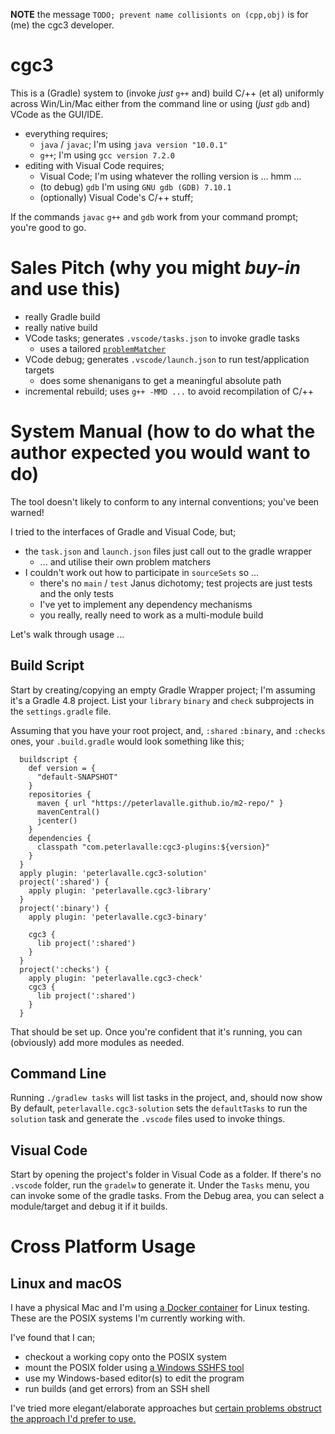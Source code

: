**NOTE** the message `TODO; prevent name collisionts on (cpp,obj)` is for (me) the cgc3 developer.

# cgc3

This is a (Gradle) system to (invoke *just* `g++` and) build C/++ (et al) uniformly across Win/Lin/Mac either from the command line or using (*just* `gdb` and) VCode as the GUI/IDE.

- everything requires;
  - `java` / `javac`; I'm using `java version "10.0.1"`
  - `g++`; I'm using `gcc version 7.2.0`
- editing with Visual Code requires;
  - Visual Code; I'm using whatever the rolling version is ... hmm ...
  - (to debug) `gdb` I'm using `GNU gdb (GDB) 7.10.1`
  - (optionally) Visual Code's C/++ stuff;

If the commands `javac` `g++` and `gdb` work from your command prompt; you're good to go.

# Sales Pitch (why you might *buy-in* and use this)

- really Gradle build
- really native build
- VCode tasks; generates `.vscode/tasks.json` to invoke gradle tasks
  - uses a tailored [`problemMatcher`](https://code.visualstudio.com/docs/editor/tasks#_defining-a-problem-matcher)
- VCode debug; generates `.vscode/launch.json` to run test/application targets
  - does some shenanigans to get a meaningful absolute path
- incremental rebuild; uses `g++ -MMD ...` to avoid recompilation of C/++

# System Manual (how to do what the author expected you would want to do)

The tool doesn't likely to conform to any internal conventions; you've been warned!

I tried to the interfaces of Gradle and Visual Code, but;

- the `task.json` and `launch.json` files just call out to the gradle wrapper
  - ... and utilise their own problem matchers
- I couldn't work out how to participate in `sourceSets` so ...
  - there's no `main` / `test` Janus dichotomy; test projects are just tests and the only tests
  - I've yet to implement any dependency mechanisms
  - you really, really need to work as a multi-module build

Let's walk through usage ...

## Build Script

Start by creating/copying an empty Gradle Wrapper project; I'm assuming it's a Gradle 4.8 project.
List your `library` `binary` and `check` subprojects in the `settings.gradle` file.

Assuming that you have your root project, and, `:shared` `:binary`, and `:checks` ones, your `.build.gradle` would look something like this;

```
  buildscript {
    def version = {
      "default-SNAPSHOT"
    }
    repositories {
      maven { url "https://peterlavalle.github.io/m2-repo/" }
      mavenCentral()
      jcenter()
    }
    dependencies {
      classpath "com.peterlavalle:cgc3-plugins:${version}"
    }
  }
  apply plugin: 'peterlavalle.cgc3-solution'
  project(':shared') {
    apply plugin: 'peterlavalle.cgc3-library'
  }
  project(':binary') {
    apply plugin: 'peterlavalle.cgc3-binary'

    cgc3 {
      lib project(':shared')
    }
  }
  project(':checks') {
    apply plugin: 'peterlavalle.cgc3-check'
    cgc3 {
      lib project(':shared')
    }
  }
```

That should be set up.
Once you're confident that it's running, you can (obviously) add more modules as needed.

## Command Line

Running `./gradlew tasks` will list tasks in the project, and, should now show 
By default, `peterlavalle.cgc3-solution` sets the `defaultTasks` to run the `solution` task and generate the `.vscode` files used to invoke things.

## Visual Code

Start by opening the project's folder in Visual Code as a folder.
If there's no `.vscode` folder, run the `gradelw` to generate it.
Under the `Tasks` menu, you can invoke some of the gradle tasks.
From the Debug area, you can select a module/target and debug it if it builds.

# Cross Platform Usage

## Linux and macOS

I have a physical Mac and I'm using [a Docker container][aDockerContainer] for Linux testing.
These are the POSIX systems I'm currently working with.

I've found that I can;
- checkout a working copy onto the POSIX system
- mount the POSIX folder using [a Windows SSHFS tool](https://www.nsoftware.com/netdrive/sftp/)
- use my Windows-based editor(s) to edit the program
- run builds (and get errors) from an SSH shell

I've tried more elegant/elaborate approaches but [certain problems obstruct the approach I'd prefer to use.](https://stackoverflow.com/questions/51623723/)

[aDockerContainer]:
  https://gist.github.com/g-pechorin/733c270946d950ddba0ddfcf8fa550e4


